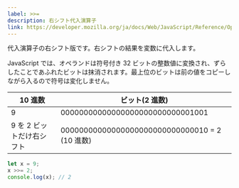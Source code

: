 ```yaml
---
label: >>=
description: 右シフト代入演算子
link: https://developer.mozilla.org/ja/docs/Web/JavaScript/Reference/Operators/Right_shift_assignment
---
```


代入演算子の右シフト版です。右シフトの結果を変数に代入します。

JavaScript では、オペランドは符号付き 32 ビットの整数値に変換され、ずらしたことであふれたビットは抹消されます。最上位のビットは前の値をコピーしながら入るので符号は変化しません。

| 10 進数                   | ビット(2 進数)                                 |
| ------------------------- | ---------------------------------------------- |
| 9                         | 00000000000000000000000000001001               |
| 9 を 2 ビットだけ右シフト | 00000000000000000000000000000010 = 2 (10 進数) |

```typescript
let x = 9;
x >>= 2;
console.log(x); // 2
```
